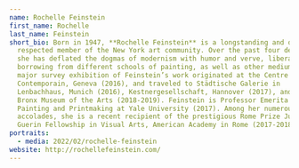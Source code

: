 ```yaml
---
name: Rochelle Feinstein
first_name: Rochelle
last_name: Feinstein
short_bio: Born in 1947, **Rochelle Feinstein** is a longstanding and deeply
  respected member of the New York art community. Over the past four decades,
  she has deflated the dogmas of modernism with humor and verve, liberally
  borrowing from different schools of painting, as well as other mediums. A
  major survey exhibition of Feinstein’s work originated at the Centre d’Art
  Contemporain, Geneva (2016), and traveled to Städtische Galerie in
  Lenbachhaus, Munich (2016), Kestnergesellschaft, Hannover (2017), and the
  Bronx Museum of the Arts (2018-2019). Feinstein is Professor Emerita of
  Painting and Printmaking at Yale University (2017). Among her numerous
  accolades, she is a recent recipient of the prestigious Rome Prize Jules
  Guerin Fellowship in Visual Arts, American Academy in Rome (2017-2018).
portraits:
  - media: 2022/02/rochelle-feinstein
website: http://rochellefeinstein.com/
---
```


